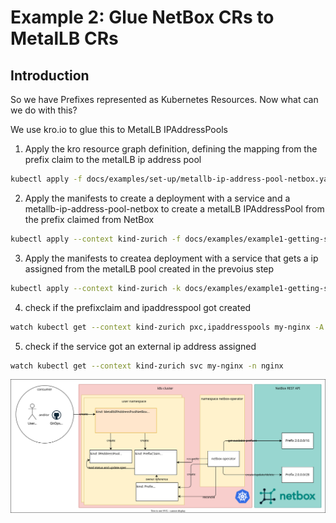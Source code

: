 # Example 2: Glue NetBox CRs to MetalLB CRs

## Introduction

So we have Prefixes represented as Kubernetes Resources. Now what can we do with this?

We use kro.io to glue this to MetalLB IPAddressPools

1. Apply the kro resource graph definition, defining the mapping from the prefix claim to the metalLB ip address pool
```bash
kubectl apply -f docs/examples/set-up/metallb-ip-address-pool-netbox.yaml
```
2. Apply the manifests to create a deployment with a service and a metallb-ip-address-pool-netbox to create a metalLB IPAddressPool from the prefix claimed from NetBox
```bash
kubectl apply --context kind-zurich -f docs/examples/example1-getting-started/ip-address-pool.yaml
```
3. Apply the manifests to createa deployment with a service that gets a ip assigned from the metalLB pool created in the prevoius step
```bash
kubectl apply --context kind-zurich -k docs/examples/example1-getting-started/sample-deployment.yaml
```
4. check if the prefixclaim and ipaddresspool got created
```bash
watch kubectl get --context kind-zurich pxc,ipaddresspools my-nginx -A
```
5. check if the service got an external ip address assigned
```bash
watch kubectl get --context kind-zurich svc my-nginx -n nginx
```


![Example 1.3](metallb-ipaddresspool-netbox.drawio.svg)
